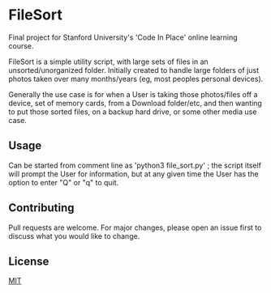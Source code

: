 # FileSort

Final project for Stanford University's 'Code In Place' online
learning course.

FileSort is a simple utility script, with large sets of files in an
unsorted/unorganized folder. Initially created to handle large folders
of just photos taken over many months/years (eg, most peoples personal
devices).

Generally the use case is for when a User is taking those photos/files
off a device, set of memory cards, from a Download folder/etc, and then
wanting to put those sorted files, on a backup hard drive, or some other
media use case.

## Usage
Can be started from comment line as 'python3 file_sort.py' ; the script
itself will prompt the User for information, but at any given time the
User has the option to enter "Q" or "q" to quit.

## Contributing
Pull requests are welcome. For major changes, please open an issue
first to discuss what you would like to change.


## License
[MIT](https://choosealicense.com/licenses/mit/)
